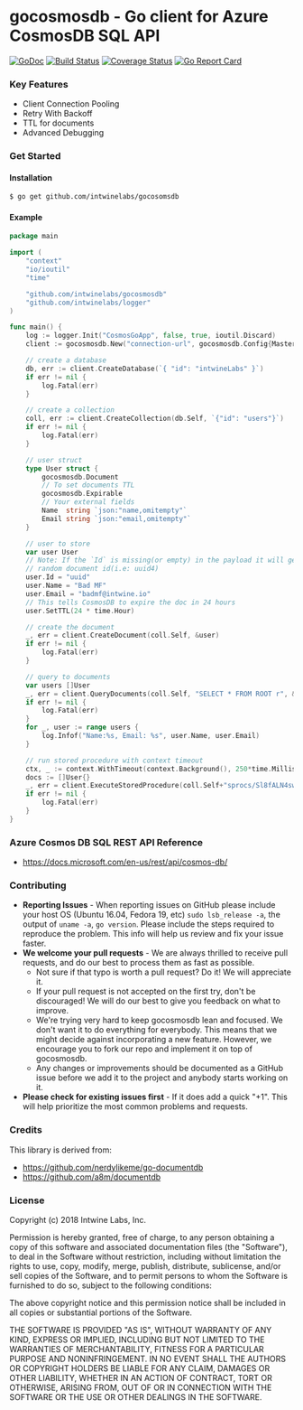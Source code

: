 # gocosmosdb -  Go client for Azure CosmosDB SQL API
[![GoDoc](https://img.shields.io/badge/godoc-reference-blue.svg)](http://godoc.org/github.com/intwinelabs/gocosmosdb)
[![Build Status](https://travis-ci.org/intwinelabs/gocosmosdb.svg?branch=master)](https://travis-ci.org/intwinelabs/gocosmosdb)
[![Coverage Status](https://coveralls.io/repos/github/intwinelabs/gocosmosdb/badge.svg?branch=master)](https://coveralls.io/github/intwinelabs/gocosmosdb?branch=master)
[![Go Report Card](https://goreportcard.com/badge/github.com/intwinelabs/gremgoser)](https://goreportcard.com/report/github.com/intwinelabs/gremgoser)

### Key Features
- Client Connection Pooling
- Retry With Backoff
- TTL for documents
- Advanced Debugging

### Get Started

#### Installation
```bash
$ go get github.com/intwinelabs/gocosomsdb
```

#### Example
```go
package main

import (
	"context"
	"io/ioutil"
	"time"

	"github.com/intwinelabs/gocosmosdb"
	"github.com/intwinelabs/logger"
)

func main() {
	log := logger.Init("CosmosGoApp", false, true, ioutil.Discard)
	client := gocosmosdb.New("connection-url", gocosmosdb.Config{MasterKey: "master-key"}, log)

	// create a database
	db, err := client.CreateDatabase(`{ "id": "intwineLabs" }`)
	if err != nil {
		log.Fatal(err)
	}

	// create a collection
	coll, err := client.CreateCollection(db.Self, `{"id": "users"}`)
	if err != nil {
		log.Fatal(err)
	}

	// user struct
	type User struct {
		gocosmosdb.Document
		// To set documents TTL
		gocosmosdb.Expirable
		// Your external fields
		Name  string `json:"name,omitempty"`
		Email string `json:"email,omitempty"`
	}

	// user to store
	var user User
	// Note: If the `Id` is missing(or empty) in the payload it will generate
	// random document id(i.e: uuid4)
	user.Id = "uuid"
	user.Name = "Bad MF"
	user.Email = "badmf@intwine.io"
	// This tells CosmosDB to expire the doc in 24 hours
	user.SetTTL(24 * time.Hour)

	// create the document
	_, err = client.CreateDocument(coll.Self, &user)
	if err != nil {
		log.Fatal(err)
	}

	// query to documents
	var users []User
	_, err = client.QueryDocuments(coll.Self, "SELECT * FROM ROOT r", &users)
	if err != nil {
		log.Fatal(err)
	}
	for _, user := range users {
		log.Infof("Name:%s, Email: %s", user.Name, user.Email)
	}

	// run stored procedure with context timeout
	ctx, _ := context.WithTimeout(context.Background(), 250*time.Millisecond)
	docs := []User{}
	_, err = client.ExecuteStoredProcedure(coll.Self+"sprocs/Sl8fALN4sw4CAAAAAAAAgA==", []string{"param1"}, &docs, gocosmosdb.WithContext(ctx))
	if err != nil {
		log.Fatal(err)
	}
}
```

### Azure Cosmos DB SQL REST API Reference
- https://docs.microsoft.com/en-us/rest/api/cosmos-db/

### Contributing
- **Reporting Issues** - When reporting issues on GitHub please include your host OS (Ubuntu 16.04, Fedora 19, etc) `sudo lsb_release -a`, the output of `uname -a`, `go version`. Please include the steps required to reproduce the problem. This info will help us review and fix your issue faster.
- **We welcome your pull requests** - We are always thrilled to receive pull requests, and do our best to process them as fast as possible. 
	- Not sure if that typo is worth a pull request? Do it! We will appreciate it.
    - If your pull request is not accepted on the first try, don't be discouraged! We will do our best to give you feedback on what to improve.
    - We're trying very hard to keep gocosmosdb lean and focused. We don't want it to do everything for everybody. This means that we might decide against incorporating a new feature. However, we encourage you to fork our repo and implement it on top of gocosmosdb.
	- Any changes or improvements should be documented as a GitHub issue before we add it to the project and anybody starts working on it.
- **Please check for existing issues first** - If it does add a quick "+1". This will help prioritize the most common problems and requests.

### Credits
This library is derived from:
- https://github.com/nerdylikeme/go-documentdb
- https://github.com/a8m/documentdb

### License

Copyright (c) 2018 Intwine Labs, Inc.

Permission is hereby granted, free of charge, to any person obtaining a copy of this software and associated documentation files (the "Software"), to deal in the Software without restriction, including without limitation the rights to use, copy, modify, merge, publish, distribute, sublicense, and/or sell copies of the Software, and to permit persons to whom the Software is furnished to do so, subject to the following conditions:

The above copyright notice and this permission notice shall be included in all copies or substantial portions of the Software.

THE SOFTWARE IS PROVIDED "AS IS", WITHOUT WARRANTY OF ANY KIND, EXPRESS OR IMPLIED, INCLUDING BUT NOT LIMITED TO THE WARRANTIES OF MERCHANTABILITY, FITNESS FOR A PARTICULAR PURPOSE AND NONINFRINGEMENT. IN NO EVENT SHALL THE AUTHORS OR COPYRIGHT HOLDERS BE LIABLE FOR ANY CLAIM, DAMAGES OR OTHER LIABILITY, WHETHER IN AN ACTION OF CONTRACT, TORT OR OTHERWISE, ARISING FROM, OUT OF OR IN CONNECTION WITH THE SOFTWARE OR THE USE OR OTHER DEALINGS IN THE SOFTWARE.